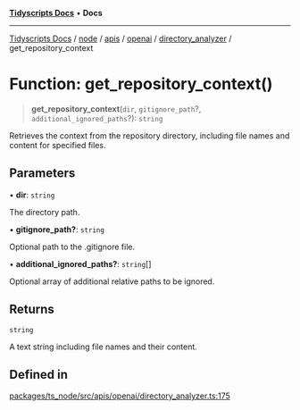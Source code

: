[**Tidyscripts Docs**](../../../../../../../../../README.md) • **Docs**

***

[Tidyscripts Docs](../../../../../../../../../globals.md) / [node](../../../../../../../README.md) / [apis](../../../../../README.md) / [openai](../../../README.md) / [directory\_analyzer](../README.md) / get\_repository\_context

# Function: get\_repository\_context()

> **get\_repository\_context**(`dir`, `gitignore_path`?, `additional_ignored_paths`?): `string`

Retrieves the context from the repository directory, including file names and content for specified files.

## Parameters

• **dir**: `string`

The directory path.

• **gitignore\_path?**: `string`

Optional path to the .gitignore file.

• **additional\_ignored\_paths?**: `string`[]

Optional array of additional relative paths to be ignored.

## Returns

`string`

A text string including file names and their content.

## Defined in

[packages/ts\_node/src/apis/openai/directory\_analyzer.ts:175](https://github.com/sheunaluko/tidyscripts/blob/master/packages/ts_node/src/apis/openai/directory_analyzer.ts#L175)
